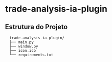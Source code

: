 # trade-analysis-ia-plugin

## Estrutura do Projeto
```
  trade-analysis-ia-plugin/
  ├── main.py
  ├── window.py
  ├── icon.ico
  └── requirements.txt
```
